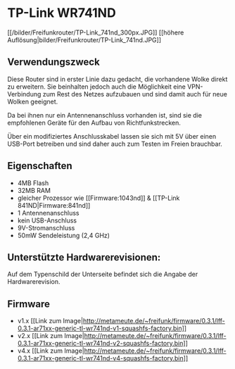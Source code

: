# TP-Link WR741ND
[[/bilder/Freifunkrouter/TP-Link_741nd_300px.JPG]]
[[höhere Auflösung|bilder/Freifunkrouter/TP-Link_741nd.JPG]]

## Verwendungszweck
Diese Router sind in erster Linie dazu gedacht, die vorhandene Wolke direkt zu erweitern.
Sie beinhalten jedoch auch die Möglichkeit eine VPN-Verbindung zum Rest des Netzes aufzubauen und sind damit auch für neue Wolken geeignet.

Da bei ihnen nur ein Antennenanschluss vorhanden ist, sind sie die empfohlenen Geräte für den Aufbau von Richtfunkstrecken.

Über ein modifiziertes Anschlusskabel lassen sie sich mit 5V über einen USB-Port betreiben und sind daher auch zum Testen im Freien brauchbar.

## Eigenschaften
* 4MB Flash
* 32MB RAM
* gleicher Prozessor wie [[Firmware:1043nd]] & [[TP-Link 841ND|Firmware:841nd]]
* 1 Antennenanschluss
* kein USB-Anschluss
* 9V-Stromanschluss
* 50mW Sendeleistung (2,4 GHz)

## Unterstützte Hardwarerevisionen:
Auf dem Typenschild der Unterseite befindet sich die Angabe der Hardwarerevision.

## Firmware

* v1.x [[Link zum Image|http://metameute.de/~freifunk/firmware/0.3.1/lff-0.3.1-ar71xx-generic-tl-wr741nd-v1-squashfs-factory.bin]]
* v2.x [[Link zum Image|http://metameute.de/~freifunk/firmware/0.3.1/lff-0.3.1-ar71xx-generic-tl-wr741nd-v2-squashfs-factory.bin]]
* v4.x [[Link zum Image|http://metameute.de/~freifunk/firmware/0.3.1/lff-0.3.1-ar71xx-generic-tl-wr741nd-v4-squashfs-factory.bin]]
